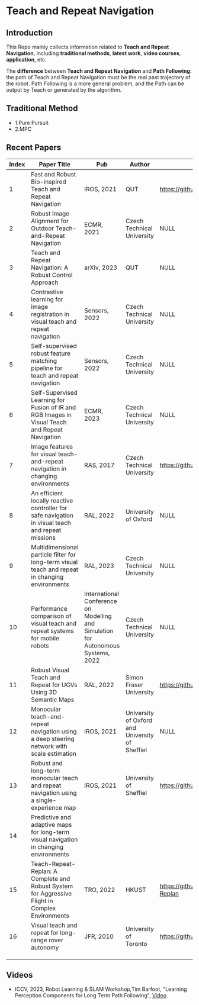 # Teach and Repeat Navigation

## Introduction

This Repo mainly collects information related to **Teach and Repeat Navigation**, including **traditional methods**, **latest work**, **video courses**, **application**, etc.

The **difference** between **Teach and Repeat Navigation** and **Path Following**: the path of Teach and Repeat Navigation must be the real past trajectory of the robot. Path Following is a more general problem, and the Path can be output by Teach or generated by the algorithm.

## Traditional Method

- 1.Pure Pursuit
- 2.MPC

## Recent Papers

| Index | Paper Title                                                  | Pub                                                          | Author                                          | Code                                                         | Overview |
| ----- | ------------------------------------------------------------ | ------------------------------------------------------------ | ----------------------------------------------- | ------------------------------------------------------------ | -------- |
| 1     | Fast and Robust Bio-inspired Teach and Repeat Navigation     | IROS, 2021                                                   | QUT                                             | https://github.com/QVPR/teach-repeat                         |          |
| 2     | Robust Image Alignment for Outdoor Teach-and-Repeat Navigation | ECMR, 2021                                                   | Czech Technical University                      | NULL                                                         |          |
| 3     | Teach and Repeat Navigation: A Robust Control Approach       | arXiv, 2023                                                  | QUT                                             | NULL                                                         |          |
| 4     | Contrastive learning for image registration in visual teach and repeat navigation | Sensors, 2022                                                | Czech Technical University                      | NULL                                                         |          |
| 5     | Self-supervised robust feature matching pipeline for teach and repeat navigation | Sensors, 2022                                                | Czech Technical University                      | NULL                                                         |          |
| 6     | Self-Supervised Learning for Fusion of IR and RGB Images in Visual Teach and Repeat Navigation | ECMR, 2023                                                   | Czech Technical University                      | NULL                                                         |          |
| 7     | Image features for visual teach-and-repeat navigation in changing environments | RAS, 2017                                                    | Czech Technical University                      | https://github.com/gestom/GRIEF                              |          |
| 8     | An efficient locally reactive controller for safe navigation in visual teach and repeat missions | RAL, 2022                                                    | University of Oxford                            | NULL                                                         |          |
| 9     | Multidimensional particle filter for long-term visual teach and repeat in changing environments | RAL, 2023                                                    | Czech Technical University                      | NULL                                                         |          |
| 10    | Performance comparison of visual teach and repeat systems for mobile robots | International Conference on Modelling and Simulation for Autonomous Systems, 2022 | Czech Technical University                      | NULL                                                         |          |
| 11    | Robust Visual Teach and Repeat for UGVs Using 3D Semantic Maps | RAL, 2022                                                    | Simon Fraser University                         | https://github.com/mmahdavian/semantic_visual_teach_repeat   |          |
| 12    | Monocular teach-and-repeat navigation using a deep steering network with scale estimation | IROS, 2021                                                   | University of Oxford and University of Sheffiel | NULL                                                         |          |
| 13    | Robust and long-term monocular teach and repeat navigation using a single-experience map | IROS, 2021                                                   | University of Sheffiel                          | https://github.com/FAIRSpace-AdMaLL/vtr_lite                 |          |
| 14    | Predictive and adaptive maps for long-term visual navigation in changing environments |                                                              |                                                 |                                                              |          |
| 15    | Teach-Repeat-Replan: A Complete and Robust System for Aggressive Flight in Complex Environments | TRO, 2022                                                    | HKUST                                           | https://github.com/HKUST-Aerial-Robotics/Teach-Repeat-Replan | UAV      |
| 16    | Visual teach and repeat for long-range rover autonomy        | JFR, 2010                                                    | University of Toronto                           | https://github.com/utiasASRL/vtr3                            |          |
|       |                                                              |                                                              |                                                 |                                                              |          |
|       |                                                              |                                                              |                                                 |                                                              |          |
|       |                                                              |                                                              |                                                 |                                                              |          |

## Videos

- ICCV, 2023, Robot Learning & SLAM Workshop,Tim Barfoot, "Learning Perception Components for Long Term Path Following", [Video](https://www.youtube.com/watch?v=G8ic5IMwV_c).

